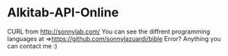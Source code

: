 # Alkitab-API-Online
CURL from http://sonnylab.com/
You can see the diffrent programming languages at =>https://github.com/sonnylazuardi/bible
Error? Anything you can contact me :)

